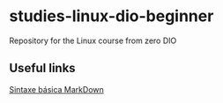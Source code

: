 # studies-linux-dio-beginner
Repository for the Linux course from zero DIO

## Useful links
[Sintaxe básica MarkDown](https://www.markdownguide.org/basic-syntax/)
